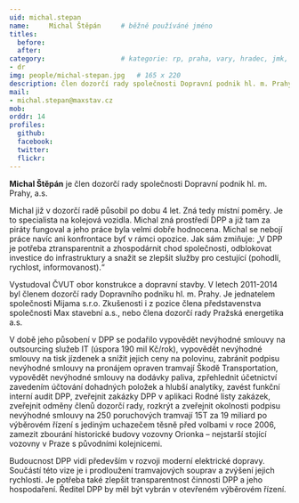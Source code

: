 ```yaml
---
uid: michal.stepan
name:     Michal Štěpán  	# běžně používáné jméno
titles:
  before: 
  after: 
category:                 	# kategorie: rp, praha, vary, hradec, jmk, senat
- dr
img: people/michal-stepan.jpg   # 165 x 220
description: člen dozorčí rady společnosti Dopravní podnik hl. m. Prahy, a.s.     	# kratký popis, max 160 znaků
mail:
- michal.stepan@maxstav.cz
mob:
orddr: 14
profiles:
  github:       
  facebook:    
  twitter: 		  
  flickr:		  
---
```


**Michal Štěpán** je člen dozorčí rady společnosti Dopravní podnik hl. m. Prahy, a.s.

Michal již v dozorčí radě působil po dobu 4 let. Zná tedy místní poměry. Je to specialista na kolejová vozidla. Michal zná prostředí DPP a již tam za piráty fungoval a jeho práce byla velmi dobře hodnocena. Michal se nebojí práce navíc ani konfrontace byť v rámci opozice. Jak sám zmiňuje: „V DPP je potřeba ztransparentnit a zhospodárnit chod společnosti, odblokovat investice do infrastruktury a snažit se zlepšit služby pro cestující (pohodlí, rychlost, informovanost).“

Vystudoval ČVUT obor konstrukce a dopravní stavby. V letech 2011-2014 byl členem dozorčí rady Dopravního podniku hl. m. Prahy. Je jednatelem společnosti Mijama s.r.o. Zkušenosti i z pozice člena představenstva společnosti Max stavební a.s., nebo člena dozorčí rady Pražská energetika a.s.

V době jeho působení v DPP se podařilo vypovědět nevýhodné smlouvy na outsourcing služeb IT (úspora 190 mil Kč/rok), vypovědět nevýhodné smlouvy na tisk jízdenek a snížit jejich ceny na polovinu, zabránit podpisu nevýhodné smlouvy na pronájem opraven tramvají Škodě Transportation, vypovědět nevýhodné smlouvy na dodávky paliva, zpřehlednit účetnictví zavedením účtování dohadných položek a hlubší analytiky, zavést funkční interní audit DPP, zveřejnit zakázky DPP v aplikaci Rodné listy zakázek, zveřejnit odměny členů dozorčí rady, rozkrýt a zveřejnit okolnosti podpisu nevýhodné smlouvy na 250 poruchových tramvají 15T za 19 miliard po výběrovém řízení s jediným uchazečem těsně před volbami v roce 2006, zamezit zbourání historické budovy vozovny Orionka – nejstarší stojící vozovny v Praze s původními kolejnicemi.

Budoucnost DPP vidí především v rozvoji moderní elektrické dopravy. Součástí této vize je i prodloužení tramvajových souprav a zvýšení jejich rychlosti. Je potřeba také zlepšit transparentnost činnosti DPP a jeho hospodaření. Ředitel DPP by měl být vybrán v otevřeném výběrovém řízení.
